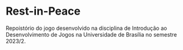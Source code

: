 # Rest-in-Peace
Repoistório do jogo desenvolvido na disciplina de Introdução ao Desenvolvimento de Jogos na Universidade de Brasília no semestre 2023/2.
